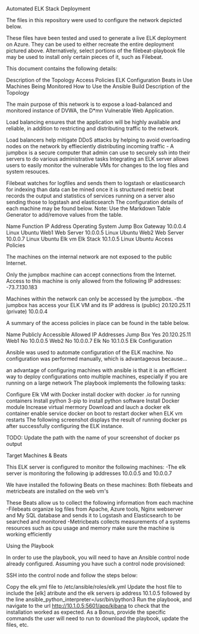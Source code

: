 Automated ELK Stack Deployment

The files in this repository were used to configure the network depicted below.


These files have been tested and used to generate a live ELK deployment on Azure. They can be used to either recreate the entire deployment pictured above. Alternatively, select portions of the filebeat-playbook file may be used to install only certain pieces of it, such as Filebeat.


This document contains the following details:

Description of the Topology
Access Policies
ELK Configuration
Beats in Use
Machines Being Monitored
How to Use the Ansible Build
Description of the Topology

The main purpose of this network is to expose a load-balanced and monitored instance of DVWA, the D*mn Vulnerable Web Application.

Load balancing ensures that the application will be highly available and reliable, in addition to restricting and distributing traffic to the network.

Load balancers help mitigate DDoS attacks by helping to avoid overloading nodes on the network by effieciently distributing incoming traffic - A jumpbox is a secure computer that admin can use to securely ssh into their servers to do various administrative tasks
Integrating an ELK server allows users to easily monitor the vulnerable VMs for changes to the log files and system resouces.

Filebeat watches for logfiles and sends them to logstash or elasticsearch for indexing than data can be mined once it is structured
metric beat records the output and statistics of services running on a server also sending those to logstash and elasticsearch
The configuration details of each machine may be found below. Note: Use the Markdown Table Generator to add/remove values from the table.

Name	Function	IP Address	Operating System
Jump Box	Gateway	10.0.0.4	Linux Ubuntu
Web1	Web Server	10.0.0.5	Linux Ubuntu
Web2	Web Server	10.0.0.7	Linux Ubuntu
Elk vm	Elk Stack	10.1.0.5	Linux Ubuntu
Access Policies

The machines on the internal network are not exposed to the public Internet.

Only the jumpbox machine can accept connections from the Internet. Access to this machine is only allowed from the following IP addresses: -73.7.130.183

Machines within the network can only be accessed by the jumpbox. -the jumpbox has access your ELK VM and its IP address is (public) 20.120.25.11 (private) 10.0.0.4

A summary of the access policies in place can be found in the table below.

Name	Publicly Accessible	Allowed IP Addresses
Jump Box	Yes	20.120.25.11
Web1	No	10.0.0.5
Web2	No	10.0.0.7
Elk	No	10.1.0.5
Elk Configuration

Ansible was used to automate configuration of the ELK machine. No configuration was performed manually, which is advantageous because...

an advantage of configuring machines with ansible is that it is an efficient way to deploy configurations onto multiple machines, especially if you are running on a large network
The playbook implements the following tasks:

Configure Elk VM with Docker
install docker with docker .io for running containers
Install python 3-pip to install python software
Install Docker module
Increase virtual mermory
Download and lauch a docker elk container
enable service docker on boot to restart docker when ELK vm restarts
The following screenshot displays the result of running docker ps after successfully configuring the ELK instance.

TODO: Update the path with the name of your screenshot of docker ps output

Target Machines & Beats

This ELK server is configured to monitor the following machines: -The elk server is monitoring the following ip addresses 10.0.0.5 and 10.0.0.7

We have installed the following Beats on these machines: Both filebeats and metricbeats are installed on the web vm's

These Beats allow us to collect the following information from each machine -Filebeats organize log files from Apache, Azure tools, Nginx webserver and My SQL database and sends it to Logstash and Elasticsearch to be searched and monitored -Metricbeats collects measurements of a systems resources such as cpu usage and memory make sure the machine is working efficiently

Using the Playbook

In order to use the playbook, you will need to have an Ansible control node already configured. Assuming you have such a control node provisioned:

SSH into the control node and follow the steps below:

Copy the elk.yml file to /etc/ansible/roles/elk.yml
Update the host file to include the [elk] atribute and the elk servers ip address 10.1.0.5 followed by the line ansible_python_interpreter=/usr/bin/python3
Run the playbook, and navigate to the url http://10.1.0.5:5601/app/kibana to check that the installation worked as expected.
As a Bonus, provide the specific commands the user will need to run to download the playbook, update the files, etc.
